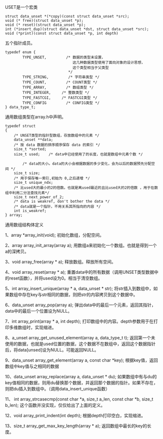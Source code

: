 USET是一个宏类

```
struct data_unset *(*copy)(const struct data_unset *src); 
void (* free)(struct data_unset *p); 
void (* reset)(struct data_unset *p); 
int (*insert_dup)(struct data_unset *dst, struct data_unset *src); 
void (*print)(const struct data_unset *p, int depth)

```
五个指针成员。

```
typedef enum { 
        TYPE_UNSET,         /* 数据的类型未设置，
                               这几种数据类型使用了面向对象的设计思想，
                               这个类型相当于父类型 
                             */
        TYPE_STRING,         /* 字符串类型 */
        TYPE_COUNT,         /* COUNT类型 */
        TYPE_ARRAY,         /* 数组类型 */
        TYPE_INTEGER,     /* 整数类型 */
        TYPE_FASTCGI,     /* FASTCGI类型 */
        TYPE_CONFIG         /* CONFIG类型 */
} data_type_t;

```
通用数组类型在array.h中声明。

```
typedef struct 
{
    /* UNSET类型的指针型数组，存放数组中的元素 */
    data_unset **data;
    /* 按 data 数据的排序顺序保存 data 的索引 */
    size_t *sorted;
    size_t used;    /* data中已经使用了的长度，也就是数组中元素个数 */

        /* data的大小。data的大小会根据数据的多少变化，会为以后的数据预先分配空间 */
    size_t size;    
    /* 用于保存唯一索引,初始为 0,之后递增 */
    size_t unique_ndx;
    /* 比used大的最小的2的倍数。也就是离used最近的且比used大的2的倍数 ，用于在数组中利用二分法查找元素*/
    size_t next_power_of_2;
    /* data is weakref, don't bother the data */
    /* data就是一个指针，不用关系其所指向的内容 */
    int is_weakref;                
} array;

```
通用数组结构体定义



1、array *array_init(void); 
初始化数组，分配空间。

2、array array_init_array(array a); 
用数组a来初始化一个数组。也就是得到一个a的深拷贝。

3、void array_free(array * a); 
释放数组。释放所有空间。

4、void array_reset(array * a); 
重置data中的所有数据（调用UNSET类型数据中的reset函数），并将used设为0。相当于清空数组。

5、int array_insert_unique(array * a, data_unset * str); 
将str插入到数组中，如果数组中存在key与str相同的数据，则把str的内容拷贝到这个数据中。

6、data_unset array_pop(array a); 
弹出data中的最后一个元素，返回其指针，data中的最后一个位置设为NULL。

7、int array_print(array * a, int depth); 
打印数组中的内容。depth参数用于在打印多维数组时，实现缩进。

8、a_unset array_get_unused_element(array a, data_type_t t); 
返回第一个未使用的数据，也就是used位置的数据，这个数据不在数组中，返回这个数据指针后，将data[unsed]设为NULL。可能返回NULL。

9、data_unset array_get_element(array a, const char *key); 
根据key值，返回数组中key值与之相同的数据

10、data_unset array_replace(array a, data_unset * du); 
如果数组中有与du的key值相同的数据，则用du替换那个数据，并返回那个数据的指针。如果不存在，则把du插入到数组中。（调用data_insert_unique函数）

11、 int array_strcasecmp(const char *a, size_t a_len, const char *b, size_t b_len); 
这个函数并没实现，仅仅给出了上面的定义。

12、void array_print_indent(int depth); 
根据depth打印空白，实现缩进。

13、size_t array_get_max_key_length(array * a); 
返回数组中最长的key的长度。

